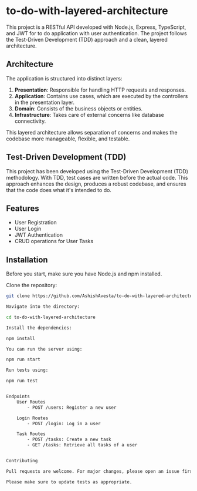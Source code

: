# to-do-with-layered-architecture


This project is a RESTful API developed with Node.js, Express, TypeScript, and JWT for to do application with user authentication. The project follows the Test-Driven Development (TDD) approach and a clean, layered architecture.

## Architecture

The application is structured into distinct layers:

1. **Presentation**: Responsible for handling HTTP requests and responses.
2. **Application**:  Contains use cases, which are executed by the controllers in the presentation layer.
3. **Domain**: Consists of the business objects or entities.
4. **Infrastructure**: Takes care of external concerns like database connectivity.

This layered architecture allows separation of concerns and makes the codebase more manageable, flexible, and testable.

## Test-Driven Development (TDD)

This project has been developed using the Test-Driven Development (TDD) methodology. With TDD, test cases are written before the actual code. This approach enhances the design, produces a robust codebase, and ensures that the code does what it's intended to do.


## Features

- User Registration
- User Login
- JWT Authentication
- CRUD operations for User Tasks

## Installation

Before you start, make sure you have Node.js and npm installed.

Clone the repository:

```bash
git clone https://github.com/AshishAvesta/to-do-with-layered-architecture.git

Navigate into the directory:

cd to-do-with-layered-architecture

Install the dependencies:

npm install

You can run the server using:

npm run start

Run tests using:

npm run test


Endpoints
    User Routes
        - POST /users: Register a new user

    Login Routes
        - POST /login: Log in a user

    Task Routes
        - POST /tasks: Create a new task
        - GET /tasks: Retrieve all tasks of a user


Contributing

Pull requests are welcome. For major changes, please open an issue first to discuss what you would like to change.

Please make sure to update tests as appropriate.


